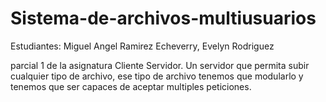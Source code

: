 # Sistema-de-archivos-multiusuarios
Estudiantes: Miguel Angel Ramirez Echeverry, Evelyn Rodriguez

parcial 1 de la asignatura Cliente Servidor.
Un servidor que permita subir cualquier tipo de archivo, ese tipo de archivo tenemos que modularlo y tenemos que ser capaces de aceptar multiples peticiones.
